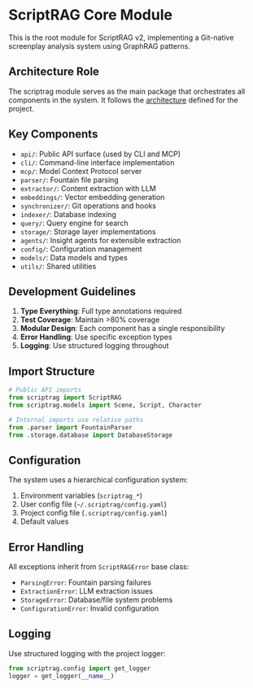 # ScriptRAG Core Module

This is the root module for ScriptRAG v2, implementing a Git-native screenplay analysis system using GraphRAG patterns.

## Architecture Role

The scriptrag module serves as the main package that orchestrates all components in the system. It follows the [architecture](../../ARCHITECTURE.md) defined for the project.

## Key Components

- `api/`: Public API surface (used by CLI and MCP)
- `cli/`: Command-line interface implementation
- `mcp/`: Model Context Protocol server
- `parser/`: Fountain file parsing
- `extractor/`: Content extraction with LLM
- `embeddings/`: Vector embedding generation
- `synchronizer/`: Git operations and hooks
- `indexer/`: Database indexing
- `query/`: Query engine for search
- `storage/`: Storage layer implementations
- `agents/`: Insight agents for extensible extraction
- `config/`: Configuration management
- `models/`: Data models and types
- `utils/`: Shared utilities

## Development Guidelines

1. **Type Everything**: Full type annotations required
2. **Test Coverage**: Maintain >80% coverage
3. **Modular Design**: Each component has a single responsibility
4. **Error Handling**: Use specific exception types
5. **Logging**: Use structured logging throughout

## Import Structure

```python
# Public API imports
from scriptrag import ScriptRAG
from scriptrag.models import Scene, Script, Character

# Internal imports use relative paths
from .parser import FountainParser
from .storage.database import DatabaseStorage
```

## Configuration

The system uses a hierarchical configuration system:

1. Environment variables (`scriptrag_*`)
2. User config file (`~/.scriptrag/config.yaml`)
3. Project config file (`.scriptrag/config.yaml`)
4. Default values

## Error Handling

All exceptions inherit from `ScriptRAGError` base class:

- `ParsingError`: Fountain parsing failures
- `ExtractionError`: LLM extraction issues
- `StorageError`: Database/file system problems
- `ConfigurationError`: Invalid configuration

## Logging

Use structured logging with the project logger:

```python
from scriptrag.config import get_logger
logger = get_logger(__name__)
```
